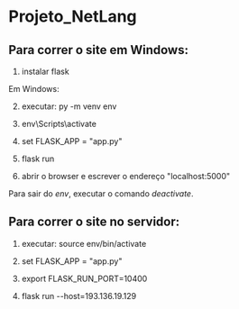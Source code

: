 # Projeto_NetLang

## Para correr o site em Windows:

1) instalar flask

Em Windows:

2) executar: py -m venv env

3) env\Scripts\activate

4) set FLASK_APP = "app.py"

5) flask run

6) abrir o browser e escrever o endereço "localhost:5000"

Para sair do _env_, executar o comando _deactivate_.

## Para correr o site no servidor:

1) executar: source env/bin/activate

2) set FLASK_APP = "app.py"

3) export FLASK_RUN_PORT=10400

4) flask run --host=193.136.19.129
